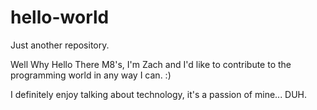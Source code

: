 # hello-world
Just another repository.

Well Why Hello There M8's, I'm Zach and I'd like to contribute to the programming world in any way I can. :)

I definitely enjoy talking about technology, it's a passion of mine... DUH.
